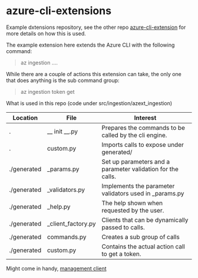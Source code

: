 # azure-cli-extensions


Example dxtensions repository, see the other repo [azure-cli-extension](https://github.com/grecoe/azure-cli-extension) for more details on how this is used.


The example extension here extends the Azure CLI with the following command:
> az ingestion ....

While there are a couple of actions this extension can take, the only one that does anything is the sub command group:
> az ingestion token get

What is used in this repo (code under src/ingestion/azext_ingestion)

|Location|File|Interest|
|---|----|----|
|.|__ init __.py|Prepares the commands to be called by the cli engine.|
|.|custom.py|Imports calls to expose under generated/|
|./generated|_params.py|Set up parameters and a parameter validation for the calls.|
|./generated|_validators.py|Implements the parameter validators used in _params.py|
|./generated|_help.py|The help shown when requested by the user.|
|./generated|_client_factory.py|Clients that can be dynamically passed to calls.|
|./generated|commands.py|Creates a sub group of calls|
|./generated|custom.py|Contains the actual action call to get a token.|


Might come in handy, [management client](https://github.com/Azure/azure-cli-extensions/blob/main/src/aks-preview/azext_aks_preview/_client_factory.py)